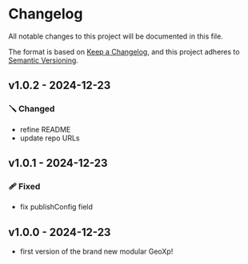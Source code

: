 # Changelog
All notable changes to this project will be documented in this file.

The format is based on [Keep a Changelog](https://keepachangelog.com/en/1.0.0/),
and this project adheres to [Semantic Versioning](https://semver.org/spec/v2.0.0.html).

## **v1.0.2** - 2024-12-23
### 🪛 Changed
* refine README
* update repo URLs

## **v1.0.1** - 2024-12-23
### 🩹 Fixed
* fix publishConfig field

## **v1.0.0** - 2024-12-23
* first version of the brand new modular GeoXp!